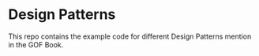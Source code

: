 # Design Patterns
This repo contains the example code for different Design Patterns mention in the GOF Book.
